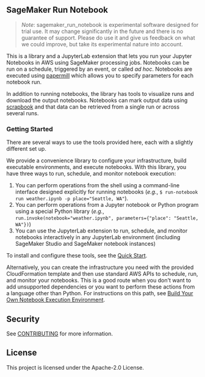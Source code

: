 ## SageMaker Run Notebook

> _Note_: sagemaker_run_notebook is experimental software designed for trial use. It may change significantly in the future and there is no guarantee of support. Please do use it and give us feedback on what we could improve, but take its experimental nature into account.

This is a library and a JupyterLab extension that lets you run your Jupyter Notebooks in AWS using SageMaker processing jobs. Notebooks can be run on a schedule, triggered by an event, or called _ad hoc_. Notebooks are executed using [papermill](https://github.com/nteract/papermill) which allows you to specify parameters for each notebook run.

In addition to running notebooks, the library has tools to visualize runs and download the output notebooks. Notebooks can mark output data using [scrapbook](https://github.com/nteract/scrapbook) and that data can be retrieved from a single run or across several runs.

### Getting Started

There are several ways to use the tools provided here, each with a slightly different set up.

We provide a convenience library to configure your infrastructure, build executable environments, and execute notebooks. With this library, you have three ways to run, schedule, and monitor notebook execution:

1. You can perform operations from the shell using a command-line interface designed explicitly for running notebooks (_e.g._, `$ run-notebook run weather.ipynb -p place="Seattle, WA"`).
2. You can perform operations from a Jupyter notebook or Python program using a special Python library (_e.g._, `run.invoke(notebook="weather.ipynb", parameters={"place": "Seattle, WA"})`)
3. You can use the JupyterLab extension to run, schedule, and monitor notebooks interactively in any JupyterLab environment (including SageMaker Studio and SageMaker notebook instances)

To install and configure these tools, see the [Quick Start](QuickStart.md).

Alternatively, you can create the infrastructure you need with the provided CloudFormation template and then use standard AWS APIs to schedule, run, and monitor your notebooks. This is a good route when you don't want to add unsupported dependencies or you want to perform these actions from a language other than Python. For instructions on this path, see [Build Your Own Notebook Execution Environment](DIY.md).

## Security

See [CONTRIBUTING](CONTRIBUTING.md#security-issue-notifications) for more information.

## License

This project is licensed under the Apache-2.0 License.
